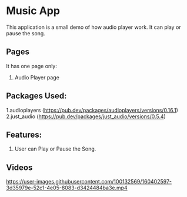 # Music App

This application is a small demo of how audio player work. It can play or pause the song.

## Pages

It has one page only:
   1. Audio Player page
  
## Packages Used:
  
  1.audioplayers (https://pub.dev/packages/audioplayers/versions/0.16.1)
  2.just_audio (https://pub.dev/packages/just_audio/versions/0.5.4)
  
## Features:

  1. User can Play or Pause the Song.
 
## Videos

https://user-images.githubusercontent.com/100132569/160402597-3d35979e-52c1-4e05-8083-d3424484ba3e.mp4




